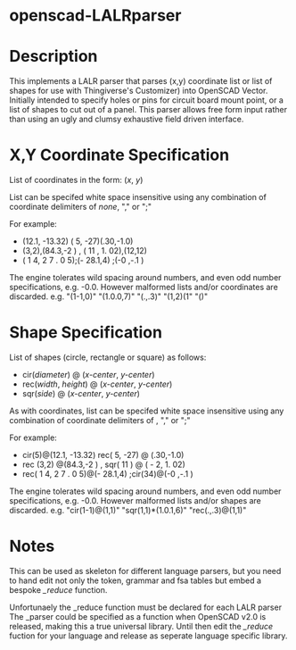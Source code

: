 openscad-LALRparser
===================
Description
===========
This implements a LALR parser that parses (x,y) coordinate list or list of 
shapes for use with Thingiverse's Customizer) into OpenSCAD Vector. Initially
intended to specify holes or pins for circuit board mount point, or a list of
shapes to cut out of a panel. This parser allows free form input rather than
using an ugly and clumsy exhaustive field driven interface.

X,Y Coordinate Specification
============================
List of coordinates in the form: (*x*, *y*) 
     
List can be specifed white space insensitive using any combination of 
coordinate delimiters of *none*, "," or ";"
     
For example:
* (12.1, -13.32) ( 5, -27)(.30,-1.0)
* (3,2),(84.3,-2 ) , ( 11 , 1. 02),(12,12)
* ( 1 4, 2 7 . 0 5);(-  28.1,4) ;(-0 ,-.1  )
 
The engine tolerates wild spacing around numbers, and even odd number
specifications, e.g. -0.0. However malformed lists and/or coordinates
are discarded. e.g. "(1-1,0)" "(1.0.0,7)" "(.,.3)" "(1,2)(1" "()"

Shape Specification
===================
List of shapes (circle, rectangle or square) as follows:
* cir(*diameter*) @ (*x-center*, *y-center*)
* rec(*width*, *height*) @ (*x-center*, *y-center*)
* sqr(*side*) @ (*x-center*, *y-center*)
     
As with coordinates, list can be specifed white space insensitive using
any combination of coordinate delimiters of <none>, "," or ";"
     
For example:
* cir(5)@(12.1, -13.32) rec( 5, -27) @ (.30,-1.0)
* rec (3,2) @(84.3,-2 ) , sqr( 11 ) @ ( - 2, 1. 02)
* rec( 1 4, 2 7 . 0 5)@(-  28.1,4) ;cir(34)@(-0 ,-.1  )
 
The engine tolerates wild spacing around numbers, and even odd number
specifications, e.g. -0.0. However malformed lists and/or shapes are 
discarded. e.g. "cir(1-1)@(1,1)" "sqr(1,1)*(1.0.1,6)" "rec(.,.3)@(1,1)"

Notes
=====
This can be used as skeleton for different language parsers, but you
need to hand edit not only the token, grammar and fsa tables but embed
a bespoke *_reduce* function.

Unfortunaely the _reduce function must be declared for each LALR parser
The _parser could be specified as a function when OpenSCAD v2.0 is 
released, making this a true universal library. Until then edit the 
*_reduce* fuction for your language and release as seperate language 
specific library.
